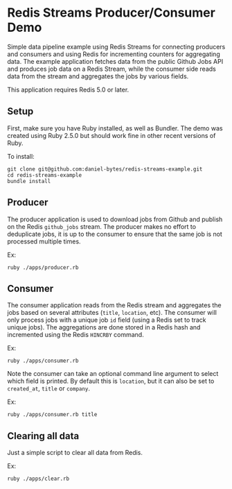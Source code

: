 # Redis Streams Producer/Consumer Demo

Simple data pipeline example using Redis Streams for connecting producers and consumers and using Redis for incrementing counters for aggregating data.  The example application fetches data from the public Github Jobs API and produces job data on a Redis Stream, while the consumer side reads data from the stream and aggregates the jobs by various fields.

This application requires Redis 5.0 or later.

## Setup

First, make sure you have Ruby installed, as well as Bundler.  The demo was created using Ruby 2.5.0 but should work fine in other recent versions of Ruby.

To install:

```
git clone git@github.com:daniel-bytes/redis-streams-example.git
cd redis-streams-example
bundle install
```


## Producer

The producer application is used to download jobs from Github and publish on the Redis `github_jobs` stream.  The producer makes no effort to deduplicate jobs, it is up to the consumer to ensure that the same job is not processed multiple times.

Ex:

```
ruby ./apps/producer.rb
```

## Consumer

The consumer application reads from the Redis stream and aggregates the jobs based on several attributes (`title`, `location`, etc).  The consumer will only process jobs with a unique job `id` field (using a Redis set to track unique jobs).  The aggregations are done stored in a Redis hash and incremented using the Redis `HINCRBY` command.

Ex:

```
ruby ./apps/consumer.rb
```

Note the consumer can take an optional command line argument to select which field is printed.  By default this is `location`, but it can also be set to `created_at`,  `title` or `company`.

Ex:

```
ruby ./apps/consumer.rb title
```

## Clearing all data

Just a simple script to clear all data from Redis.

Ex:

```
ruby ./apps/clear.rb
```

